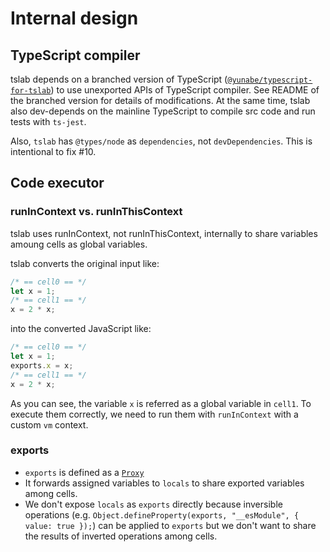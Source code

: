 # Internal design

## TypeScript compiler

tslab depends on a branched version of TypeScript ([`@yunabe/typescript-for-tslab`](https://www.npmjs.com/package/@yunabe/typescript-for-tslab)) to use unexported APIs of TypeScript compiler.
See README of the branched version for details of modifications.
At the same time, tslab also dev-depends on the mainline TypeScript to compile src code and run tests with `ts-jest`.

Also, `tslab` has `@types/node` as `dependencies`, not `devDependencies`. This is intentional to fix #10.

## Code executor

### runInContext vs. runInThisContext

tslab uses runInContext, not runInThisContext, internally to share variables amoung cells as global variables.

tslab converts the original input like:

```ts
/* == cell0 == */
let x = 1;
/* == cell1 == */
x = 2 * x;
```

into the converted JavaScript like:

```ts
/* == cell0 == */
let x = 1;
exports.x = x;
/* == cell1 == */
x = 2 * x;
```

As you can see, the variable `x` is referred as a global variable in `cell1`.
To execute them correctly, we need to run them with `runInContext` with a custom `vm` context.

### exports

- `exports` is defined as a [`Proxy`](https://developer.mozilla.org/en/docs/Web/JavaScript/Reference/Global_Objects/Proxy)
- It forwards assigned variables to `locals` to share exported variables among cells.
- We don't expose `locals` as `exports` directly because inversible operations (e.g. `Object.defineProperty(exports, "__esModule", { value: true });`) can be applied to `exports` but we don't want to share the results of inverted operations among cells.
